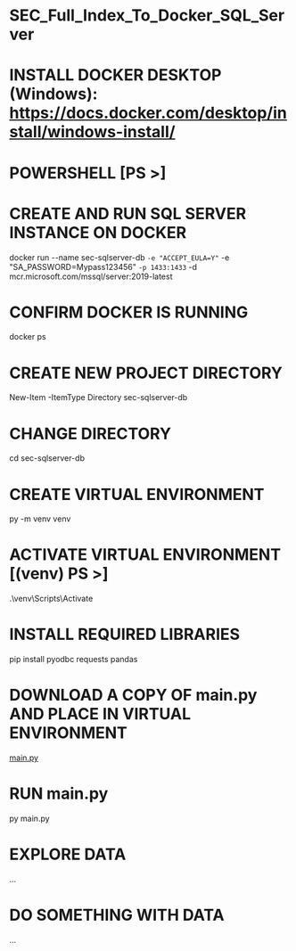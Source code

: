 # SEC_Full_Index_To_Docker_SQL_Server

# INSTALL DOCKER DESKTOP (Windows): https://docs.docker.com/desktop/install/windows-install/

# POWERSHELL [PS >]

# CREATE AND RUN SQL SERVER INSTANCE ON DOCKER
docker run --name sec-sqlserver-db `
 -e "ACCEPT_EULA=Y" `
 -e "SA_PASSWORD=Mypass123456" `
 -p 1433:1433 `
 -d mcr.microsoft.com/mssql/server:2019-latest
 
# CONFIRM DOCKER IS RUNNING
docker ps

# CREATE NEW PROJECT DIRECTORY
New-Item -ItemType Directory sec-sqlserver-db

# CHANGE DIRECTORY
cd sec-sqlserver-db

# CREATE VIRTUAL ENVIRONMENT
py -m venv venv

# ACTIVATE VIRTUAL ENVIRONMENT [(venv) PS >]
.\venv\Scripts\Activate

# INSTALL REQUIRED LIBRARIES
pip install pyodbc requests pandas

# DOWNLOAD A COPY OF main.py AND PLACE IN VIRTUAL ENVIRONMENT
[main.py](https://github.com/TranDenyDFW/SEC_Full_Index_To_Docker_SQL_Server/blob/main/main.py)

# RUN main.py
py main.py

# EXPLORE DATA
...

# DO SOMETHING WITH DATA
...




